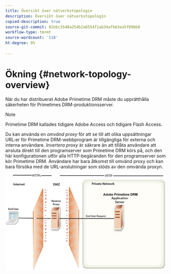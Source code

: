 ```yaml
---
title: Översikt över nätverkstopologin
description: Översikt över nätverkstopologin
copied-description: true
source-git-commit: 02ebc3548a254b2a6554f1ab34afbb3ea5f09bb8
workflow-type: tm+mt
source-wordcount: '118'
ht-degree: 0%

---
```


# Ökning {#network-topology-overview}

När du har distribuerat Adobe Primetime DRM måste du upprätthålla säkerheten för Primetimes DRM-produktionsserver.

>[!NOTE]
>
>Primetime DRM kallades tidigare Adobe Access och tidigare Flash Access.

Du kan använda en *omvänd proxy* för att se till att olika uppsättningar URL:er för Primetime DRM-webbprogram är tillgängliga för externa och interna användare. *Invertera proxy* är säkrare än att tillåta användare att ansluta direkt till den programserver som Primetime DRM körs på, och den här konfigurationen utför alla HTTP-begäranden för den programserver som kör Primetime DRM. Användare har bara åtkomst till omvänd proxy och kan bara försöka med de URL-anslutningar som stöds av den omvända proxyn.

<!--<a id="fig_8083A8C794B646CD87985EC891B60663"></a>-->

![](assets/AdobeAccess_4_SecureDeployment.png)
